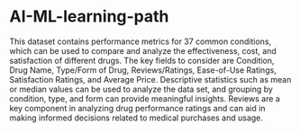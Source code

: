 # AI-ML-learning-path
This dataset contains performance metrics for 37 common conditions, which can be used to compare and analyze the effectiveness, cost, and satisfaction of different drugs. The key fields to consider are Condition, Drug Name, Type/Form of Drug, Reviews/Ratings, Ease-of-Use Ratings, Satisfaction Ratings, and Average Price. Descriptive statistics such as mean or median values can be used to analyze the data set, and grouping by condition, type, and form can provide meaningful insights. Reviews are a key component in analyzing drug performance ratings and can aid in making informed decisions related to medical purchases and usage.
